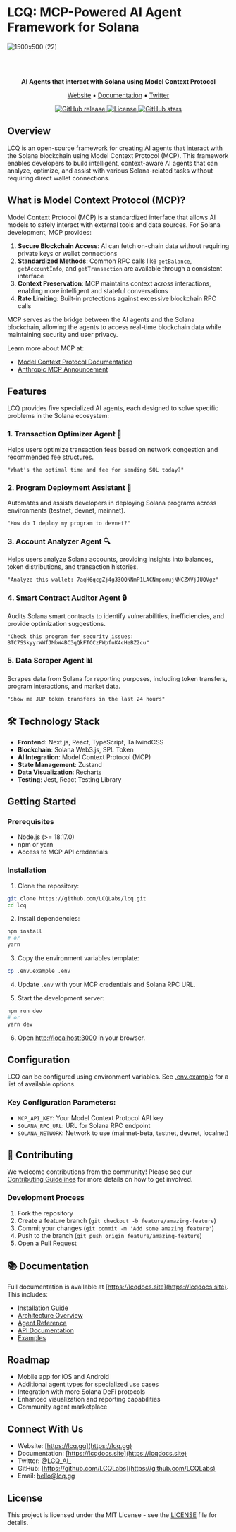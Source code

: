 # LCQ: MCP-Powered AI Agent Framework for Solana

![1500x500 (22)](https://github.com/user-attachments/assets/4504fcab-4bc8-4a51-87f1-994125dba553)

<div align="center">
  <br />
  <br />
  <p>
    <strong>AI Agents that interact with Solana using Model Context Protocol</strong>
  </p>
  <p>
    <a href="https://lcq.gg">Website</a> •
    <a href="https://lcqdocs.site">Documentation</a> •
    <a href="https://x.com/lcqdotgg">Twitter</a>
  </p>
  <p>
    <a href="https://github.com/LCQLabs/lcq/releases">
      <img src="https://img.shields.io/github/v/release/LCQLabs/lcq?style=flat-square" alt="GitHub release" />
    </a>
    <a href="https://github.com/LCQLabs/lcq/blob/main/LICENSE">
      <img src="https://img.shields.io/github/license/LCQLabs/lcq?style=flat-square" alt="License" />
    </a>
    <a href="https://github.com/LCQLabs/lcq/stargazers">
      <img src="https://img.shields.io/github/stars/LCQLabs/lcq?style=flat-square" alt="GitHub stars" />
    </a>
  </p>
</div>

## Overview

LCQ is an open-source framework for creating AI agents that interact with the Solana blockchain using Model Context Protocol (MCP). This framework enables developers to build intelligent, context-aware AI agents that can analyze, optimize, and assist with various Solana-related tasks without requiring direct wallet connections.

## What is Model Context Protocol (MCP)?

Model Context Protocol (MCP) is a standardized interface that allows AI models to safely interact with external tools and data sources. For Solana development, MCP provides:

1. **Secure Blockchain Access**: AI can fetch on-chain data without requiring private keys or wallet connections
2. **Standardized Methods**: Common RPC calls like `getBalance`, `getAccountInfo`, and `getTransaction` are available through a consistent interface
3. **Context Preservation**: MCP maintains context across interactions, enabling more intelligent and stateful conversations
4. **Rate Limiting**: Built-in protections against excessive blockchain RPC calls

MCP serves as the bridge between the AI agents and the Solana blockchain, allowing the agents to access real-time blockchain data while maintaining security and user privacy.

Learn more about MCP at:
- [Model Context Protocol Documentation](https://modelcontextprotocol.io/introduction)
- [Anthropic MCP Announcement](https://www.anthropic.com/news/model-context-protocol)

## Features

LCQ provides five specialized AI agents, each designed to solve specific problems in the Solana ecosystem:

### 1. Transaction Optimizer Agent 💸
Helps users optimize transaction fees based on network congestion and recommended fee structures.
```
"What's the optimal time and fee for sending SOL today?"
```

### 2. Program Deployment Assistant 🚀
Automates and assists developers in deploying Solana programs across environments (testnet, devnet, mainnet).
```
"How do I deploy my program to devnet?"
```

### 3. Account Analyzer Agent 🔍
Helps users analyze Solana accounts, providing insights into balances, token distributions, and transaction histories.
```
"Analyze this wallet: 7aqH6qcgZj4g33QQNNmP1LACNmpomujNNCZXVjJUQVgz"
```

### 4. Smart Contract Auditor Agent 🔒
Audits Solana smart contracts to identify vulnerabilities, inefficiencies, and provide optimization suggestions.
```
"Check this program for security issues: BTC7SSkyyrWWfJMbW4BC3qQkFTCCzFWpfuK4cHeBZ2cu"
```

### 5. Data Scraper Agent 📊
Scrapes data from Solana for reporting purposes, including token transfers, program interactions, and market data.
```
"Show me JUP token transfers in the last 24 hours"
```

## 🛠️ Technology Stack

- **Frontend**: Next.js, React, TypeScript, TailwindCSS
- **Blockchain**: Solana Web3.js, SPL Token
- **AI Integration**: Model Context Protocol (MCP)
- **State Management**: Zustand
- **Data Visualization**: Recharts
- **Testing**: Jest, React Testing Library

## Getting Started

### Prerequisites

- Node.js (>= 18.17.0)
- npm or yarn
- Access to MCP API credentials

### Installation

1. Clone the repository:
```bash
git clone https://github.com/LCQLabs/lcq.git
cd lcq
```

2. Install dependencies:
```bash
npm install
# or
yarn
```

3. Copy the environment variables template:
```bash
cp .env.example .env
```

4. Update `.env` with your MCP credentials and Solana RPC URL.

5. Start the development server:
```bash
npm run dev
# or
yarn dev
```

6. Open [http://localhost:3000](http://localhost:3000) in your browser.

## Configuration

LCQ can be configured using environment variables. See [.env.example](.env.example) for a list of available options.

### Key Configuration Parameters:

- `MCP_API_KEY`: Your Model Context Protocol API key
- `SOLANA_RPC_URL`: URL for Solana RPC endpoint
- `SOLANA_NETWORK`: Network to use (mainnet-beta, testnet, devnet, localnet)

## 🤝 Contributing

We welcome contributions from the community! Please see our [Contributing Guidelines](CONTRIBUTING.md) for more details on how to get involved.

### Development Process

1. Fork the repository
2. Create a feature branch (`git checkout -b feature/amazing-feature`)
3. Commit your changes (`git commit -m 'Add some amazing feature'`)
4. Push to the branch (`git push origin feature/amazing-feature`)
5. Open a Pull Request

## 📚 Documentation

Full documentation is available at [https://lcqdocs.site](https://lcqdocs.site). This includes:

- [Installation Guide](https://lcqdocs.site/getting-started.html)
- [Architecture Overview](https://lcqdocs.site/architecture.html)
- [Agent Reference](https://lcqdocs.site/features/)
- [API Documentation](https://lcqdocs.site/api-reference.html)
- [Examples](https://lcqdocs.site/usage-examples.html)

## Roadmap

- Mobile app for iOS and Android
- Additional agent types for specialized use cases
- Integration with more Solana DeFi protocols
- Enhanced visualization and reporting capabilities
- Community agent marketplace


## Connect With Us

- Website: [https://lcq.gg](https://lcq.gg)
- Documentation: [https://lcqdocs.site](https://lcqdocs.site)
- Twitter: [@LCQ_AI_](https://x.com/lcqdotgg)
- GitHub: [https://github.com/LCQLabs](https://github.com/LCQLabs)
- Email: hello@lcq.gg

## License

This project is licensed under the MIT License - see the [LICENSE](LICENSE) file for details.
